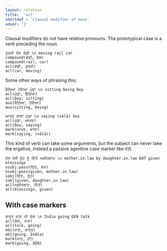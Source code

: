 ```yaml
---
layout: relation
title:  'acl'
shortdef : 'clausal modifier of noun'
udver: '2'
---
```


Clausal modifiers do not have relative pronouns. The prototypical case is a verb preceding the noun.

~~~ sdparse
ਤੁਰਦੀ ਰੇਲ ਗੱਡੀ \n moving rail car
compound(ਗੱਡੀ, ਰੇਲ)
compound(rail, car)
acl(ਗੱਡੀ, ਤੁਰਦੀ)
acl(car, moving)
~~~

Some other ways of phrasing this:

~~~ sdparse
ਬੈਠਿਆ ਹੋਇਆ ਮੁੰਡਾ \n sitting being boy
acl(ਮੁੰਡਾ, ਬੈਠਿਆ)
acl(boy, sitting)
aux(ਬੈਠਿਆ, ਹੋਇਆ)
aux(sitting, being)
~~~

~~~ sdparse
ਆਖਣ ਵਾਲਾ ਮੁੰਡਾ \n saying (vālā) boy
acl(ਮੁੰਡਾ, ਆਖਣ)
acl(boy, saying)
mark(ਆਖਣ, ਵਾਲਾ)
mark(saying, (vālā))
~~~

This kind of verb can take some arguments, but the subject can never take the ergative, instead a passive agentive case marker like ਵੱਲੋਂ.

~~~ sdparse
ਸੱਸ ਵੱਲੋਂ ਨੂੰਹ ਨੂੰ ਦਿੱਤੇ ਅਸ਼ੀਰਵਾਦ \n mother.in.law by daughter.in.law DAT given blessings
nsubj:pass(ਦਿੱਤੇ, ਸੱਸ)
nsubj:pass(given, mother.in.law)
iobj(ਦਿੱਤੇ, ਨੂੰਹ)
iobj(given, daughter.in.law)
acl(ਅਸ਼ੀਰਵਾਦ, ਦਿੱਤੇ)
acl(blessings, given)
~~~

## With case markers

~~~ sdparse
ਭਾਰਤ ਜਾਣ ਦੀ ਗੱਲ \n India going GEN talk
acl(ਗੱਲ, ਜਾਣ)
acl(talk, going)
obj(ਜਾਣ, ਭਾਰਤ)
obj(going, India)
mark(ਜਾਣ, ਦੀ)
mark(going, GEN)
~~~